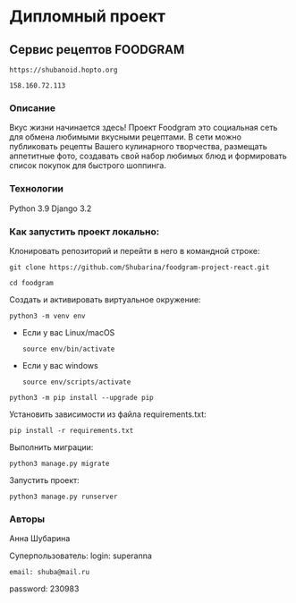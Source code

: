 # Дипломный проект
## Сервис рецептов FOODGRAM

```
https://shubanoid.hopto.org
```
```
158.160.72.113
```

### Описание
Вкус жизни начинается здесь!
Проект Foodgram это социальная сеть для обмена любимыми вкусными рецептами.
В сети можно публиковать рецепты Вашего кулинарного творчества, размещать аппетитные фото, создавать свой набор любимых блюд и формировать список покупок для быстрого шоппинга. 

### Технологии
Python 3.9
Django 3.2

### Как запустить проект локально:

Клонировать репозиторий и перейти в него в командной строке:

```
git clone https://github.com/Shubarina/foodgram-project-react.git
```

```
cd foodgram
```

Cоздать и активировать виртуальное окружение:

```
python3 -m venv env
```

* Если у вас Linux/macOS

    ```
    source env/bin/activate
    ```

* Если у вас windows

    ```
    source env/scripts/activate
    ```

```
python3 -m pip install --upgrade pip
```

Установить зависимости из файла requirements.txt:

```
pip install -r requirements.txt
```

Выполнить миграции:

```
python3 manage.py migrate
```

Запустить проект:

```
python3 manage.py runserver
```

### Авторы
Анна Шубарина

Суперпользователь:
login: superanna
```
email: shuba@mail.ru
```
password: 230983